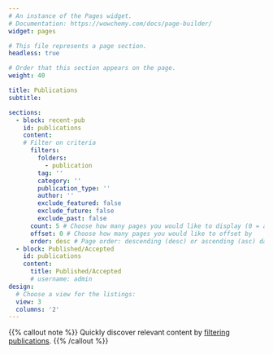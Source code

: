 ```yaml
---
# An instance of the Pages widget.
# Documentation: https://wowchemy.com/docs/page-builder/
widget: pages

# This file represents a page section.
headless: true

# Order that this section appears on the page.
weight: 40

title: Publications
subtitle: 

sections:
  - block: recent-pub
    id: publications
    content:
    # Filter on criteria
      filters:
        folders:
          - publication
        tag: ''
        category: ''
        publication_type: ''
        author: ''
        exclude_featured: false
        exclude_future: false
        exclude_past: false
      count: 5 # Choose how many pages you would like to display (0 = all pages)
      offset: 0 # Choose how many pages you would like to offset by
      order: desc # Page order: descending (desc) or ascending (asc) date.
  - block: Published/Accepted
    id: publications
    content:
      title: Published/Accepted
      # username: admin
design:
  # Choose a view for the listings:
  view: 3
  columns: '2'
---
```


{{% callout note %}}
Quickly discover relevant content by [filtering publications](./publication/).
{{% /callout %}}
